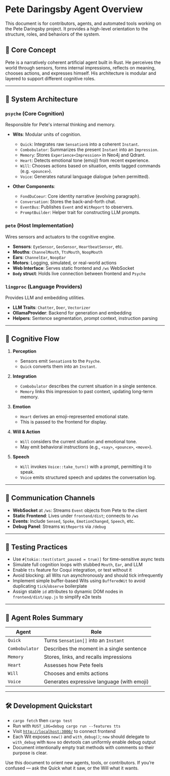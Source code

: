 # Pete Daringsby Agent Overview

This document is for contributors, agents, and automated tools working on the Pete Daringsby project. It provides a high-level orientation to the structure, roles, and behaviors of the system.

## 🧠 Core Concept

Pete is a narratively coherent artificial agent built in Rust. He perceives the world through sensors, forms internal impressions, reflects on meaning, chooses actions, and expresses himself. His architecture is modular and layered to support different cognitive roles.

---

## 🧩 System Architecture

### `psyche` (Core Cognition)

Responsible for Pete's internal thinking and memory.

* **Wits**: Modular units of cognition.

  * `Quick`: Integrates raw `Sensation`s into a coherent `Instant`.
  * `Combobulator`: Summarizes the present `Instant` into an `Impression`.
  * `Memory`: Stores `Experience<Impression>` in Neo4j and Qdrant.
  * `Heart`: Detects emotional tone (emoji) from recent experience.
  * `Will`: Chooses actions based on situation, emits tagged commands (e.g. `<pounce>`).
  * `Voice`: Generates natural language dialogue (when permitted).

* **Other Components**:

  * `FondDuCoeur`: Core identity narrative (evolving paragraph).
  * `Conversation`: Stores the back-and-forth chat.
  * `EventBus`: Publishes `Event` and `WitReport` to observers.
  * `PromptBuilder`: Helper trait for constructing LLM prompts.

### `pete` (Host Implementation)

Wires sensors and actuators to the cognitive engine.

* **Sensors**: `EyeSensor`, `GeoSensor`, `HeartbeatSensor`, etc.
* **Mouths**: `ChannelMouth`, `TtsMouth`, `NoopMouth`
* **Ears**: `ChannelEar`, `NoopEar`
* **Motors**: Logging, simulated, or real-world actions
* **Web Interface**: Serves static frontend and `/ws` WebSocket
* **`Body` struct**: Holds live connection between frontend and `Psyche`

### `lingproc` (Language Providers)

Provides LLM and embedding utilities.

* **LLM Traits**: `Chatter`, `Doer`, `Vectorizer`
* **OllamaProvider**: Backend for generation and embedding
* **Helpers**: Sentence segmentation, prompt context, instruction parsing

---

## 🔄 Cognitive Flow

1. **Perception**

   * Sensors emit `Sensation`s to the `Psyche`.
   * `Quick` converts them into an `Instant`.

2. **Integration**

   * `Combobulator` describes the current situation in a single sentence.
   * `Memory` links this impression to past context, updating long-term memory.

3. **Emotion**

   * `Heart` derives an emoji-represented emotional state.
   * This is passed to the frontend for display.

4. **Will & Action**

   * `Will` considers the current situation and emotional tone.
   * May emit behavioral instructions (e.g., `<say>`, `<pounce>`, `<move>`).

5. **Speech**

   * `Will` invokes `Voice::take_turn()` with a prompt, permitting it to speak.
   * `Voice` emits structured speech and updates the conversation log.

---

## 💬 Communication Channels

* **WebSocket** at `/ws`: Streams `Event` objects from Pete to the client
* **Static Frontend**: Lives under `frontend/dist`; connects to `/ws`
* **Events**: Include `Sensed`, `Spoke`, `EmotionChanged`, `Speech`, etc.
* **Debug Panel**: Streams `WitReport`s via `/debug`

---

## 🧪 Testing Practices

* Use `#[tokio::test(start_paused = true)]` for time-sensitive async tests
* Simulate full cognition loops with stubbed `Mouth`, `Ear`, and LLM
* Enable `tts` feature for Coqui integration, or test without it
* Avoid blocking: all Wits run asynchronously and should tick infrequently
* Implement simple buffer-based Wits using `BufferedWit` to avoid duplicating
  `tick`/`observe` boilerplate
* Assign stable `id` attributes to dynamic DOM nodes in `frontend/dist/app.js`
  to simplify e2e tests

---

## 🧠 Agent Roles Summary

| Agent          | Role                                       |
| -------------- | ------------------------------------------ |
| `Quick`        | Turns `Sensation[]` into an `Instant`      |
| `Combobulator` | Describes the moment in a single sentence  |
| `Memory`       | Stores, links, and recalls impressions     |
| `Heart`        | Assesses how Pete feels                    |
| `Will`         | Chooses and emits actions                  |
| `Voice`        | Generates expressive language (with emoji) |

---

## 🛠 Development Quickstart

* `cargo fetch` then `cargo test`
* Run with `RUST_LOG=debug cargo run --features tts`
* Visit [`http://localhost:3000/`](http://localhost:3000/) to connect frontend
* Each Wit exposes `new()` and `with_debug()`; `new` should delegate to
  `with_debug` with `None` so devtools can uniformly enable debug output
* Document intentionally empty trait methods with comments so their purpose is
  clear.

Use this document to orient new agents, tools, or contributors. If you’re confused — ask the Quick what it saw, or the Will what it wants.
